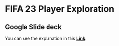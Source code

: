 # FIFA 23 Player Exploration

## Google Slide deck
You can see the explanation in this **[Link](https://docs.google.com/presentation/d/1FEn_QKag33MQFHXgURQoOTy_Reb2wMictW4PXCACgYM/edit?usp=sharing)**.
